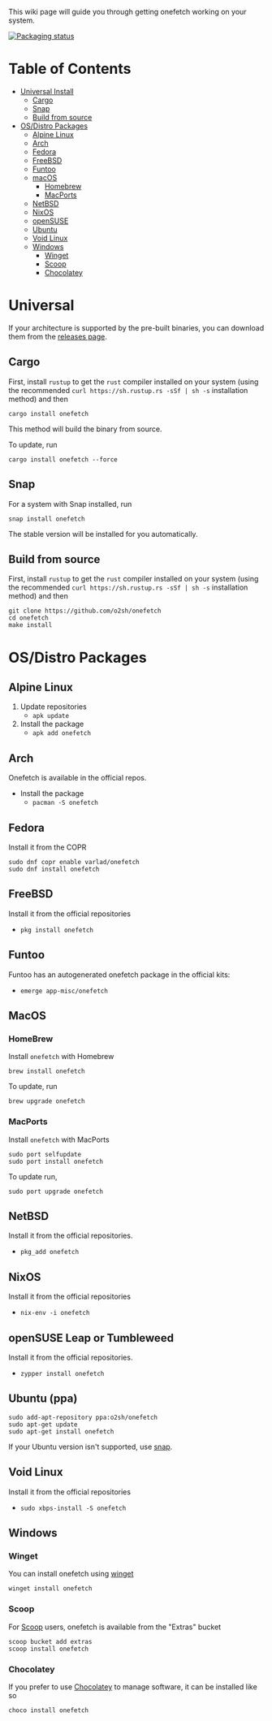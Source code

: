 This wiki page will guide you through getting onefetch working on your system.

[![Packaging status](https://repology.org/badge/vertical-allrepos/onefetch.svg)](https://repology.org/project/onefetch/versions)

# Table of Contents

* [Universal Install](#universal-install)
    * [Cargo](#cargo)
    * [Snap](#snap)
    * [Build from source](#build-from-source)
* [OS/Distro Packages](#osdistro-packages)
    * [Alpine Linux](#alpine-linux)
    * [Arch](#arch)
    * [Fedora](#fedora)
    * [FreeBSD](#freebsd)
    * [Funtoo](#funtoo)
    * [macOS](#macos)
        * [Homebrew](#homebrew)
        * [MacPorts](#macports)
    * [NetBSD](#netbsd)
    * [NixOS](#nixos)
    * [openSUSE](#openSUSE-Leap-or-Tumbleweed)
    * [Ubuntu](#ubuntu-ppa)
    * [Void Linux](#void-linux)
    * [Windows](#windows)
        * [Winget](#Winget)
        * [Scoop](#scoop)
        * [Chocolatey](#chocolatey)

# Universal

If your architecture is supported by the pre-built binaries, you can download them from the [releases page](https://github.com/o2sh/onefetch/releases).

## Cargo

First, install `rustup` to get the `rust` compiler installed on your system (using the recommended `curl https://sh.rustup.rs -sSf | sh -s` installation method) and then

```
cargo install onefetch
```

This method will build the binary from source.

To update, run

```
cargo install onefetch --force
```

## Snap

For a system with Snap installed, run

```
snap install onefetch
```

The stable version will be installed for you automatically.

## Build from source

First, install `rustup` to get the `rust` compiler installed on your system (using the recommended `curl https://sh.rustup.rs -sSf | sh -s` installation method) and then

```
git clone https://github.com/o2sh/onefetch
cd onefetch
make install
```

# OS/Distro Packages

## Alpine Linux

1. Update repositories
    - `apk update`
2. Install the package
    - `apk add onefetch`


## Arch

Onefetch is available in the official repos.

- Install the package
    - `pacman -S onefetch`

## Fedora

Install it from the COPR

```
sudo dnf copr enable varlad/onefetch
sudo dnf install onefetch
```

## FreeBSD

Install it from the official repositories

- `pkg install onefetch`

## Funtoo

Funtoo has an autogenerated onefetch package in the official kits:

- `emerge app-misc/onefetch`

## MacOS

### HomeBrew

Install `onefetch` with Homebrew

```
brew install onefetch
```

To update, run

```
brew upgrade onefetch
```

### MacPorts

Install `onefetch` with MacPorts

```
sudo port selfupdate
sudo port install onefetch
```

To update run,

```
sudo port upgrade onefetch
```

## NetBSD

Install it from the official repositories.

- `pkg_add onefetch`


## NixOS

Install it from the official repositories

- `nix-env -i onefetch`


## openSUSE Leap or Tumbleweed

Install it from the official repositories.

- `zypper install onefetch`


## Ubuntu (ppa)

```
sudo add-apt-repository ppa:o2sh/onefetch
sudo apt-get update
sudo apt-get install onefetch
```

If your Ubuntu version isn't supported, use [snap](#snap).

## Void Linux

Install it from the official repositories

- `sudo xbps-install -S onefetch`


## Windows

### Winget

You can install onefetch using [winget](https://docs.microsoft.com/en-us/windows/package-manager/winget/)

```
winget install onefetch
```

### Scoop

For [Scoop](https://scoop.sh/) users, onefetch is available from the "Extras" bucket

```
scoop bucket add extras
scoop install onefetch
```

### Chocolatey

If you prefer to use [Chocolatey](https://chocolatey.org/) to manage software, it can be installed like so

```
choco install onefetch
```